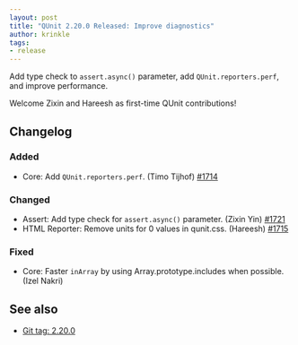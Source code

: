 ```yaml
---
layout: post
title: "QUnit 2.20.0 Released: Improve diagnostics"
author: krinkle
tags:
- release
---
```


Add type check to `assert.async()` parameter, add `QUnit.reporters.perf`, and improve performance.

Welcome Zixin and Hareesh as first-time QUnit contributions!

## Changelog

### Added

* Core: Add `QUnit.reporters.perf`. (Timo Tijhof) [#1714](https://github.com/qunitjs/qunit/pull/1714)

### Changed

* Assert: Add type check for `assert.async()` parameter. (Zixin Yin) [#1721](https://github.com/qunitjs/qunit/issues/1721)
* HTML Reporter: Remove units for 0 values in qunit.css. (Hareesh) [#1715](https://github.com/qunitjs/qunit/pull/1715)

### Fixed

* Core: Faster `inArray` by using Array.prototype.includes when possible. (Izel Nakri)

## See also

* [Git tag: 2.20.0](https://github.com/qunitjs/qunit/releases/tag/2.20.0)
